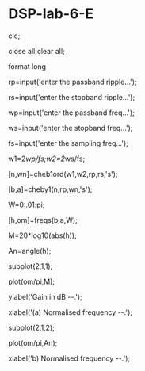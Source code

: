 # DSP-lab-6-E
clc;

close all;clear all;

format long

rp=input('enter the passband ripple...');

rs=input('enter the stopband ripple...');

wp=input('enter the passband freq...');

ws=input('enter the stopband freq...');

fs=input('enter the sampling freq...');

w1=2*wp/fs;w2=2*ws/fs;

[n,wn]=cheb1ord(w1,w2,rp,rs,'s');

[b,a]=cheby1(n,rp,wn,'s');

W=0:.01:pi;

[h,om]=freqs(b,a,W);

M=20*log10(abs(h));

An=angle(h);

subplot(2,1,1);

plot(om/pi,M);

ylabel('Gain in dB --.');

xlabel('(a) Normalised frequency --.');

subplot(2,1,2);

plot(om/pi,An);

xlabel('b) Normalised frequency --.');
